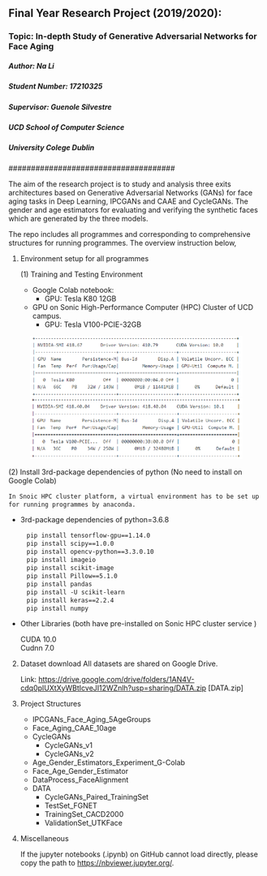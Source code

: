 ## Final Year Research Project (2019/2020):
### Topic: In-depth Study of Generative Adversarial Networks for Face Aging ###

##### Author: Na Li
##### Student Number: 17210325 
##### Supervisor: Guenole Silvestre 
##### UCD School of Computer Science
##### University Colege Dublin 
##################################### 

The aim of the research project is to study and analysis three exits architectures based on Generative Adversarial Networks (GANs) for face aging tasks in Deep Learning, IPCGANs and CAAE and CycleGANs. The gender and age estimators for evaluating and verifying the synthetic faces which are generated by the three models.

The repo includes all programmes and corresponding to comprehensive structures for running programmes.
The overview instruction below,
1. Environment setup for all programmes

	 (1) Training and Testing Environment
	  - Google Colab notebook:
	     - GPU: Tesla K80 12GB
	  - GPU on Sonic High-Performance Computer (HPC) Cluster of UCD campus.
	     - GPU: Tesla V100-PCIE-32GB
<p align="center">
  <img src="infor/GPU_colab.PNG" height="120",width="800"> 
  <img src="infor/GPU_sonic.PNG" height="120",width="800">  
</p>
	 (2) Install 3rd-package dependencies of python (No need to install on Google Colab)
	 
    In Snoic HPC cluster platform, a virtual environment has to be set up for running programmes by anaconda.
	  
- 3rd-package dependencies of python=3.6.8

```
     pip install tensorflow-gpu==1.14.0
     pip install scipy==1.0.0
     pip install opencv-python==3.3.0.10
     pip install imageio
     pip install scikit-image
     pip install Pillow==5.1.0
     pip install pandas
     pip install -U scikit-learn
     pip install keras==2.2.4
     pip install numpy 

 ```

- Other Libraries (both have pre-installed on Sonic HPC cluster service )
   
   CUDA 10.0 \
   Cudnn 7.0
   
2. Dataset download 
All datasets are shared on Google Drive.

    Link:  https://drive.google.com/drive/folders/1AN4V-cdq0pIUXtXyWBtIcveJI12WZnlh?usp=sharing/DATA.zip [DATA.zip]

3. Project Structures 
        
	- IPCGANs_Face_Aging_5AgeGroups
	- Face_Aging_CAAE_10age
	- CycleGANs
	   - CycleGANs_v1
	   - CycleGANs_v2
	- Age_Gender_Estimators_Experiment_G-Colab
	- Face_Age_Gender_Estimator	
	- DataProcess_FaceAlignment
	- DATA
	   - CycleGANs_Paired_TrainingSet
	   - TestSet_FGNET
	   - TrainingSet_CACD2000
	   - ValidationSet_UTKFace

4. Miscellaneous
   
   If the jupyter notebooks (.ipynb) on GitHub cannot load directly, please copy the path to https://nbviewer.jupyter.org/.
